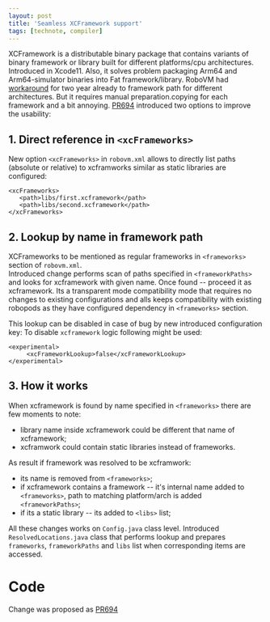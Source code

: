 ```yaml
---
layout: post
title: 'Seamless XCFramework support'
tags: [technote, compiler]
---
```


XCFramework is a distributable binary package that contains variants of binary framework or library built for different platforms/cpu architectures. Introduced in Xcode11.
Also, it solves problem packaging Arm64 and Arm64-simulator binaries into Fat framework/library. 
RoboVM had [workaround](https://github.com/MobiVM/robovm/pull/483) for two year already to framework path for different architectures. But it requires manual preparation.copying for each framework and a bit annoying.
[PR694](https://github.com/MobiVM/robovm/pull/694) introduced two options to improve the usability:
## 1. Direct reference in `<xcFrameworks>`
<!-- more -->
New option `<xcFrameworks>` in `robovm.xml` allows to directly list paths (absolute or relative) to xcframworks similar as static libraries are configured:
```
<xcFrameworks>
   <path>libs/first.xcframework</path>
   <path>libs/second.xcframework</path>
</xcFrameworks>
```

## 2. Lookup by name in framework path
XCFrameworks to be mentioned as regular frameworks in `<frameworks>` section of `robovm.xml`.  
Introduced change performs scan of paths specified in `<frameworkPaths>` and looks for xcframework with given name.
Once found -- proceed it as xcframework.
Its a transparent mode compatibility mode that requires no changes to existing configurations and alls keeps compatibility with existing robopods as they have configured dependency in `<frameworks>` section.

This lookup can be disabled in case of bug by new introduced configuration key: To disable `xcframework` logic following might be used:
```
<experimental>
     <xcFrameworkLookup>false</xcFrameworkLookup>
</experimental>
```

## 3. How it works 
When xcframework is found by name specified in `<frameworks>` there are few moments to note:
- library name inside xcframework could be different that name of xcframework;
- xcframwork could contain static libraries instead of frameworks.

As result if framework was resolved to be xcframwork:
- its name is removed from `<frameworks>`;
- if xcframework contains a framework -- it's internal name added to `<frameworks>`, path to matching platform/arch is added `<frameworkPaths>`;
- if its a static library -- its added to `<libs>` list;

All these changes works on `Config.java` class level. Introduced `ResolvedLocations.java` class that performs lookup and prepares `frameworks`, `frameworkPaths` and `libs` list when corresponding items are accessed.  

# Code 
Change was proposed as [PR694](https://github.com/MobiVM/robovm/pull/694)
